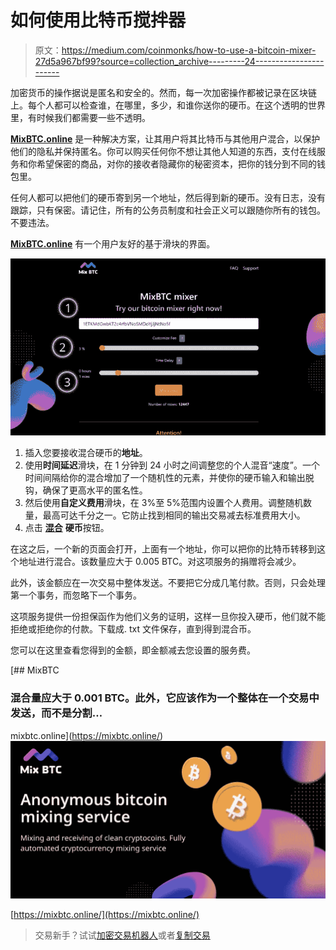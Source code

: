 # 如何使用比特币搅拌器

> 原文：<https://medium.com/coinmonks/how-to-use-a-bitcoin-mixer-27d5a967bf99?source=collection_archive---------24----------------------->

加密货币的操作据说是匿名和安全的。然而，每一次加密操作都被记录在区块链上。每个人都可以检查谁，在哪里，多少，和谁你送你的硬币。在这个透明的世界里，有时候我们都需要一些不透明。

[**MixBTC.online**](https://mixbtc.online/) 是一种解决方案，让其用户将其比特币与其他用户混合，以保护他们的隐私并保持匿名。你可以购买任何你不想让其他人知道的东西，支付在线服务和你希望保密的商品，对你的接收者隐藏你的秘密资本，把你的钱分到不同的钱包里。

任何人都可以把他们的硬币寄到另一个地址，然后得到新的硬币。没有日志，没有跟踪，只有保密。请记住，所有的公务员制度和社会正义可以跟随你所有的钱包。不要违法。

[**MixBTC.online**](https://mixbtc.online/) 有一个用户友好的基于滑块的界面。

![](img/8eb9830f9988932a08d3f285f659a26e.png)

1.  插入您要接收混合硬币的**地址**。
2.  使用**时间延迟**滑块，在 1 分钟到 24 小时之间调整您的个人混音“速度”。一个时间间隔给你的混合增加了一个随机性的元素，并使你的硬币输入和输出脱钩，确保了更高水平的匿名性。
3.  然后使用**自定义费用**滑块，在 3%至 5%范围内设置个人费用。调整随机数量，最高可达千分之一。它防止找到相同的输出交易减去标准费用大小。
4.  点击 [**混合**](https://mixbtc.online/) **硬币**按钮。

在这之后，一个新的页面会打开，上面有一个地址，你可以把你的比特币转移到这个地址进行混合。该数量应大于 0.005 BTC。对这项服务的捐赠将会减少。

此外，该金额应在一次交易中整体发送。不要把它分成几笔付款。否则，只会处理第一个事务，而忽略下一个事务。

这项服务提供一份担保函作为他们义务的证明，这样一旦你投入硬币，他们就不能拒绝或拒绝你的付款。下载成. txt 文件保存，直到得到混合币。

您可以在这里查看您得到的金额，即金额减去您设置的服务费。

[](https://mixbtc.online/) [## MixBTC

### 混合量应大于 0.001 BTC。此外，它应该作为一个整体在一个交易中发送，而不是分割…

mixbtc.online](https://mixbtc.online/) ![](img/a4fdf9281d2dfb5c55c3ceb741b097a2.png)

[https://mixbtc.online/](https://mixbtc.online/)

> 交易新手？试试[加密交易机器人](/coinmonks/crypto-trading-bot-c2ffce8acb2a)或者[复制交易](/coinmonks/top-10-crypto-copy-trading-platforms-for-beginners-d0c37c7d698c)